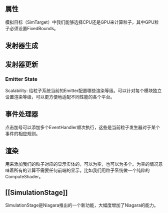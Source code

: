 ## 属性
模拟目标（SimTarget）中我们能够选择CPU还是GPU来计算粒子，其中GPU粒子必须设置FixedBounds。

## 发射器生成

## 发射器更新
### Emitter State
Scalability: 给粒子系统当前的Emitter配置哪些渲染等级。可以针对每个模块独立设置渲染等级，可以更方便地适配不同性能的各个平台。

## 事件处理器
点击加号可以添加多个EventHandler顺次执行，这些是当前粒子发生器对于某个事件的相应规则。

## 渲染
用来添加我们的粒子对应的显示实体的，可以为空，也可以为多个。为空的情况意味着所有的计算不需要任何前端的显示，比如我们用粒子系统做一个纯粹的ComputeShader。

## [[SimulationStage]]
SimulationStage是Niagara推出的一个新功能，大幅度增加了Niagara的能力。